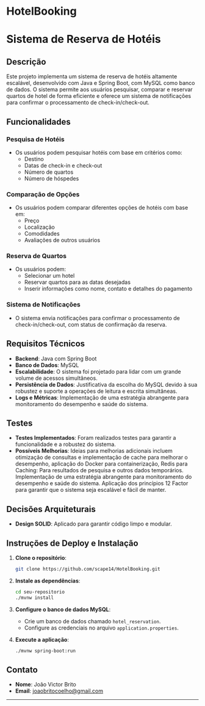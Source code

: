# HotelBooking

# Sistema de Reserva de Hotéis

## Descrição

Este projeto implementa um sistema de reserva de hotéis altamente escalável, desenvolvido com Java e Spring Boot, com MySQL como banco de dados. O sistema permite aos usuários pesquisar, comparar e reservar quartos de hotel de forma eficiente e oferece um sistema de notificações para confirmar o processamento de check-in/check-out.

## Funcionalidades

### Pesquisa de Hotéis
- Os usuários podem pesquisar hotéis com base em critérios como:
  - Destino
  - Datas de check-in e check-out
  - Número de quartos
  - Número de hóspedes

### Comparação de Opções
- Os usuários podem comparar diferentes opções de hotéis com base em:
  - Preço
  - Localização
  - Comodidades
  - Avaliações de outros usuários

### Reserva de Quartos
- Os usuários podem:
  - Selecionar um hotel
  - Reservar quartos para as datas desejadas
  - Inserir informações como nome, contato e detalhes do pagamento

### Sistema de Notificações
- O sistema envia notificações para confirmar o processamento de check-in/check-out, com status de confirmação da reserva.

## Requisitos Técnicos

- **Backend**: Java com Spring Boot
- **Banco de Dados**: MySQL
- **Escalabilidade**: O sistema foi projetado para lidar com um grande volume de acessos simultâneos.
- **Persistência de Dados**: Justificativa da escolha do MySQL devido à sua robustez e suporte a operações de leitura e escrita simultâneas.
- **Logs e Métricas**: Implementação de uma estratégia abrangente para monitoramento do desempenho e saúde do sistema.

## Testes

- **Testes Implementados**: Foram realizados testes para garantir a funcionalidade e a robustez do sistema.
- **Possíveis Melhorias**: Ideias para melhorias adicionais incluem otimização de consultas e implementação de cache para melhorar o desempenho, aplicação do Docker para containerização, Redis para Caching: Para resultados de pesquisa e outros dados temporários.
Implementação de uma estratégia abrangente para monitoramento do desempenho e saúde do sistema. Aplicação dos princípios 12 Factor para garantir que o sistema seja escalável e fácil de manter.

## Decisões Arquiteturais

- **Design SOLID**: Aplicado para garantir código limpo e modular.

## Instruções de Deploy e Instalação

1. **Clone o repositório**:
    ```bash
    git clone https://github.com/scape14/HotelBooking.git

    ```

2. **Instale as dependências**:
    ```bash
    cd seu-repositorio
    ./mvnw install
    ```

3. **Configure o banco de dados MySQL**:
    - Crie um banco de dados chamado `hotel_reservation`.
    - Configure as credenciais no arquivo `application.properties`.

4. **Execute a aplicação**:
    ```bash
    ./mvnw spring-boot:run
    ```

## Contato

- **Nome**: João Victor Brito
- **Email**: joaobritocoelho@gmail.com

---

